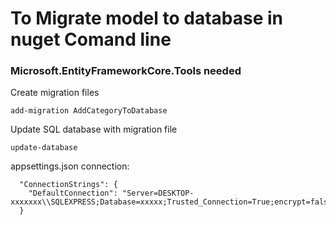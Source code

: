 ﻿# To Migrate model to database in nuget Comand line
### Microsoft.EntityFrameworkCore.Tools needed
Create migration files
```
add-migration AddCategoryToDatabase
```

Update SQL database with migration file
```
update-database
```

appsettings.json connection:
```
  "ConnectionStrings": {
    "DefaultConnection": "Server=DESKTOP-xxxxxxx\\SQLEXPRESS;Database=xxxxx;Trusted_Connection=True;encrypt=false"
  }
 ```
